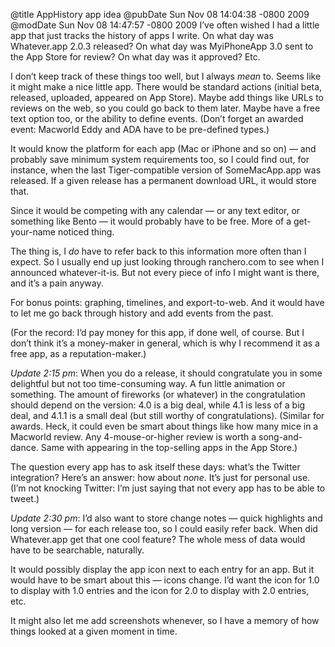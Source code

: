 @title AppHistory app idea
@pubDate Sun Nov 08 14:04:38 -0800 2009
@modDate Sun Nov 08 14:47:57 -0800 2009
I’ve often wished I had a little app that just tracks the history of apps I write. On what day was Whatever.app 2.0.3 released? On what day was MyiPhoneApp 3.0 sent to the App Store for review? On what day was it approved? Etc.

I don’t keep track of these things too well, but I always <em>mean</em> to. Seems like it might make a nice little app. There would be standard actions (initial beta, released, uploaded, appeared on App Store). Maybe add things like URLs to reviews on the web, so you could go back to them later. Maybe have a free text option too, or the ability to define events. (Don’t forget an awarded event: Macworld Eddy and ADA have to be pre-defined types.)

It would know the platform for each app (Mac or iPhone and so on) — and probably save minimum system requirements too, so I could find out, for instance, when the last Tiger-compatible version of SomeMacApp.app was released. If a given release has a permanent download URL, it would store that.

Since it would be competing with any calendar — or any text editor, or something like Bento — it would probably have to be free. More of a get-your-name noticed thing.

The thing is, I <em>do</em> have to refer back to this information more often than I expect. So I usually end up just looking through ranchero.com to see when I announced whatever-it-is. But not every piece of info I might want is there, and it’s a pain anyway.

For bonus points: graphing, timelines, and export-to-web. And it would have to let me go back through history and add events from the past.

(For the record: I’d pay money for this app, if done well, of course. But I don’t think it’s a money-maker in general, which is why I recommend it as a free app, as a reputation-maker.)

<em>Update 2:15 pm</em>: When you do a release, it should congratulate you in some delightful but not too time-consuming way. A fun little animation or something. The amount of fireworks (or whatever) in the congratulation should depend on the version: 4.0 is a big deal, while 4.1 is less of a big deal, and 4.1.1 is a small deal (but still worthy of congratulations). (Similar for awards. Heck, it could even be smart about things like how many mice in a Macworld review. Any 4-mouse-or-higher review is worth a song-and-dance. Same with appearing in the top-selling apps in the App Store.)

The question every app has to ask itself these days: what’s the Twitter integration? Here’s an answer: how about <em>none</em>. It’s just for personal use. (I’m not knocking Twitter: I’m just saying that not every app has to be able to tweet.)

<em>Update 2:30 pm</em>: I’d also want to store change notes — quick highlights and long version — for each release too, so I could easily refer back. When did Whatever.app get that one cool feature? The whole mess of data would have to be searchable, naturally.

It would possibly display the app icon next to each entry for an app. But it would have to be smart about this — icons change. I’d want the icon for 1.0 to display with 1.0 entries and the icon for 2.0 to display with 2.0 entries, etc.

It might also let me add screenshots whenever, so I have a memory of how things looked at a given moment in time.
